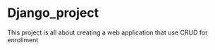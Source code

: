 ﻿# Django_project

 This project is all about creating a web application that use CRUD for enrollment 
